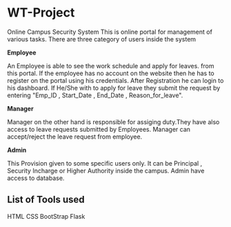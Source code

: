 # WT-Project

Online Campus Security System
This is online portal for management of various tasks.
There are three category of users inside the system

**Employee**

An Employee is able to see the work schedule and apply for leaves. from this portal. If the employee has no account on the website then he has to register on the portal using his credentials. After Registration he can login to his dashboard.
If He/She with to apply for leave they submit the request by entering "Emp_ID , Start_Date , End_Date , Reason_for_leave".

**Manager**

Manager on the other hand is responsible for assiging duty.They have also access to leave requests submitted by Employees. Manager can accept/reject the leave request from employee.

**Admin**

This Provision given to some specific users only. It can be Principal , Security Incharge or Higher Authority inside the campus. Admin have access to database. 
## List of Tools used

HTML
CSS
BootStrap
Flask

